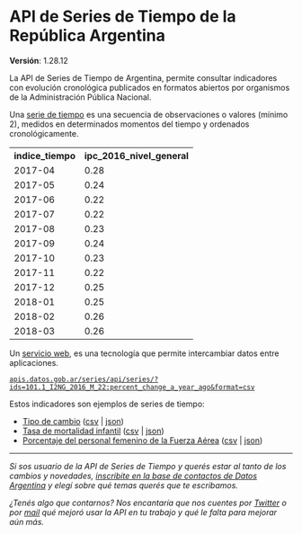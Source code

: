 # API de Series de Tiempo de la República Argentina

**Versión**: 1.28.12

La API de Series de Tiempo de Argentina, permite consultar indicadores con evolución cronológica publicados en formatos abiertos por organismos de la Administración Pública Nacional.

Una [serie de tiempo](https://es.wikipedia.org/wiki/Serie_temporal) es una secuencia de observaciones o valores (mínimo 2), medidos en determinados momentos del tiempo y ordenados cronológicamente.

<table>
    <tr><th>indice_tiempo</th><th>ipc_2016_nivel_general</th></tr>
    <tr><td>2017-04</td><td>0.28</td></tr>
    <tr><td>2017-05</td><td>0.24</td></tr>
    <tr><td>2017-06</td><td>0.22</td></tr>
    <tr><td>2017-07</td><td>0.22</td></tr>
    <tr><td>2017-08</td><td>0.23</td></tr>
    <tr><td>2017-09</td><td>0.24</td></tr>
    <tr><td>2017-10</td><td>0.23</td></tr>
    <tr><td>2017-11</td><td>0.22</td></tr>
    <tr><td>2017-12</td><td>0.25</td></tr>
    <tr><td>2018-01</td><td>0.25</td></tr>
    <tr><td>2018-02</td><td>0.26</td></tr>
    <tr><td>2018-03</td><td>0.26</td></tr>
</table>

Un [servicio web](https://es.wikipedia.org/wiki/Servicio_web), es una tecnología que permite intercambiar datos entre aplicaciones.

[`apis.datos.gob.ar/series/api/series/?ids=101.1_I2NG_2016_M_22:percent_change_a_year_ago&format=csv`](https://apis.datos.gob.ar/series/api/series/?ids=101.1_I2NG_2016_M_22:percent_change_a_year_ago&format=csv)

Estos indicadores son ejemplos de series de tiempo:

* [Tipo de cambio](http://datos.gob.ar/series/api/series/?ids=168.1_T_CAMBIOR_D_0_0_26&start_date=2018-07&limit=5000) ([csv](https://apis.datos.gob.ar/series/api/series/?ids=168.1_T_CAMBIOR_D_0_0_26&start_date=2018-07&limit=5000&format=csv) | [json](https://apis.datos.gob.ar/series/api/series/?ids=168.1_T_CAMBIOR_D_0_0_26&start_date=2018-07&limit=5000))
* [Tasa de mortalidad infantil](http://datos.gob.ar/series/api/series/?ids=tmi_arg&format=csv) ([csv](https://apis.datos.gob.ar/series/api/series/?ids=tmi_arg&format=csv) | [json](https://apis.datos.gob.ar/series/api/series/?ids=tmi_arg&format=json))
* [Porcentaje del personal femenino de la Fuerza Aérea](http://datos.gob.ar/series/api/series/?ids=defensa_FAA_0006&limit=5000) ([csv](https://apis.datos.gob.ar/series/api/series/?ids=defensa_FAA_0006&limit=5000&format=csv) | [json](https://apis.datos.gob.ar/series/api/series/?ids=defensa_FAA_0006&limit=5000))

---

*Si sos usuario de la API de Series de Tiempo y querés estar al tanto de los  cambios y novedades, [inscribite en la base de contactos de Datos Argentina](bit.ly/contacto-datos-argentina) y elegí sobre qué temas querés que te escribamos.*

*¿Tenés algo que contarnos? Nos encantaría que nos cuentes por [Twitter](https://twitter.com/datosgobar) o por [mail](mailto:datos@modernizacion.gob.ar) qué mejoró usar la API en tu trabajo y qué le falta para mejorar aún más.*
